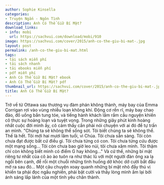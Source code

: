 ```yaml
---
author: Sophie Kinsella
categories:
- Truyện Ngắn - Ngôn Tình
description: Anh Có Thể Giữ Bí Mật?
download_links:
- info: mobi
  url: https://sachvui.com/download/mobi/910
image: https://sachvui.com/cover/2015/anh-co-the-giu-bi-mat-.jpg
layout: post
permalink: /anh-co-the-giu-bi-mat.html
tags:
- tải sách miễn phí
- tải sách nhanh
- tải ebooks miễn phí
- pdf miễn phí
- Anh Có Thể Giữ Bí Mật? ebook
- Anh Có Thể Giữ Bí Mật? pdf
thumbnail_url: https://sachvui.com/cover/2015/anh-co-the-giu-bi-mat-.jpg
title: Anh Có Thể Giữ Bí Mật?
---
```


 <div class="item-desc text-justify"> Trở về từ Ottawa sau thương vụ đàm phán không thành, máy bay của Emma Corrigan rơi vào vùng nhiễu loạn không khí. Động cơ rền rĩ, máy bay chao đảo, đồ uống bắn tung tóe, và tiếng hành khách lầm rầm cầu nguyện khiến cô thực sự hoảng loạn và tuyệt vọng. Trong những giây phút kinh hoàng nhất cuộc đời mình ấy, cô cảm thấy cần phải nói chuyện với ai đó để tự trấn an mình. "Chúng ta sẽ không thể sống sót. Tôi biết chúng ta sẽ không thể. Thế là hết. Tôi mới hai mươi lăm tuổi, vì Chúa. Tôi chưa sẵn sàng. Tôi còn chưa đạt được bất cứ điều gì. Tôi chưa từng có con. Tôi chưa từng cứu được một mạng sống... Tôi còn chưa bao giờ leo núi, tôi chưa xăm mình. Tôi thậm chí còn không biết mình có điểm G hay không..." Và cứ thế, những bí mật riêng tư nhất của cô ào ào tuôn ra như thác lũ với một người đàn ông xa lạ ngồi bên cạnh, để rồi một chuỗi những tình huống dở khóc dở cười bắt đầu mở ra sau đó... Một câu chuyện xoay quanh những bí mật nhỏ đầy thú vị khiến ta phải đọc ngấu nghiến, phải bật cười và thấy lòng mình ấm lại bởi ánh sáng lấp lánh của một tình yêu chân thành. </div>